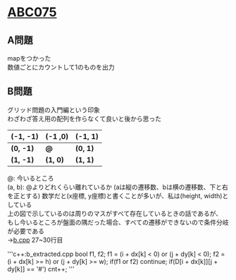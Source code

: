 # [ABC075](https://beta.atcoder.jp/contests/abc075/)  
  
## A問題  
mapをつかった  
数値ごとにカウントして1のものを出力  
  
## B問題  
グリッド問題の入門編という印象  
わざわざ答え用の配列を作らなくて良いと後から思った  
  
(-1, -1)|(-1 ,0)|(-1, 1)  
---|---|---  
**(0, -1)**|**@**|**(0, 1)**  
**(1, -1)**|**(1, 0)**|**(1, 1)**  
  
@: 今いるところ  
(a, b): @よりどれくらい離れているか (aは縦の遷移数、bは横の遷移数、下と右を正とする)
数学だと(x座標, y座標)と書くことが多いが、私は(height, width)としている  
上の図で示しているのは周りのマスがすべて存在しているときの話であるが、  
もし今いるところが盤面の隅だった場合、すべての遷移ができないので条件分岐が必要である  
→[b.cpp](https://github.com/ozikot/AtCoder/blob/master/ABC075/b.cpp) 27~30行目  
  
'''c++:b_extracted.cpp
bool f1, f2;
f1 = (i + dx[k] < 0) or (j + dy[k] < 0);
f2 = (i + dx[k] >= h) or (j + dy[k] >= w);
if(f1 or f2) continue;
if(D[i + dx[k]][j + dy[k]] == '#') cnt++;
'''  
  